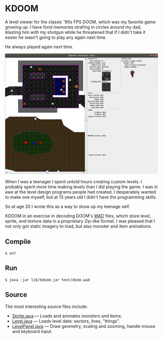 KDOOM
=====

A level viewer for the classic '90s FPS DOOM, which was my favorite game
growing up. I have fond memories strafing in circles around my dad, blasting
him with my shotgun while he threatened that if I didn't take it easier he
wasn't going to play any again next time.

He always played again next time.

![Screenshot](screenshot.png)

When I was a teenager I spent untold hours creating custom levels. I probably
spent more time making levels than I did playing the game. I was in awe at the
level design programs people had created. I desperately wanted to make one
myself, but at 13 years old I didn't have the programming skills.

So at age 20 I wrote this as a way to show up my teenage self.

KDOOM in an exercise in decoding DOOM's [WAD] files, which store level, sprite,
and texture data in a proprietary Zip-like format. I was pleased that I not
only got static imagery to load, but also monster and item animations.

[wad]: https://zdoom.org/wiki/WAD


Compile
-------

```
$ ant
```

Run
---

```
$ java -jar lib/kdoom.jar test/doom.wad
```


Source
------

The most interesting source files include:

* [Sprite.java](./src/name/kugelman/john/kdoom/model/Sprite.java) —
  Loads and animates monsters and items.
* [Level.java](./src/name/kugelman/john/kdoom/model/Level.java) —
  Loads level data: sectors, lines, "things".
* [LevelPanel.java](./src/name/kugelman/john/kdoom/gui/LevelPanel.java) —
  Draw geometry, scaling and zooming, handle mouse and keyboard input.
